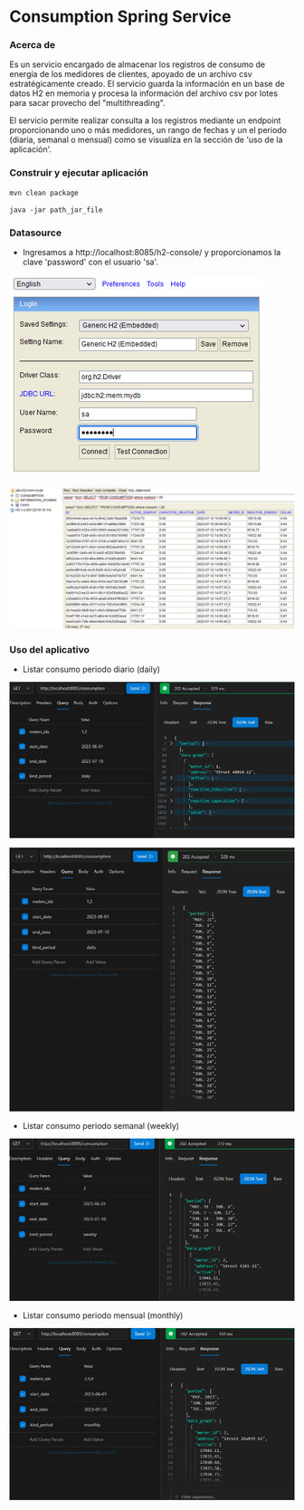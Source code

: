 # Consumption Spring Service

### Acerca de
Es un servicio encargado de almacenar los registros de consumo de energía de los medidores de clientes, apoyado de
un archivo csv estratégicamente creado.
El servicio guarda la información en un base de datos H2 en memoria y procesa la información del archivo csv por lotes
para sacar provecho del "multithreading".

El servicio permite realizar consulta a los registros mediante un endpoint proporcionando uno o más medidores, un rango de fechas y un
el periodo (diaria, semanal o mensual) como se visualiza en la sección de 'uso de la aplicación'.

### Construir y ejecutar aplicación
``` 
mvn clean package
```
``` 
java -jar path_jar_file
```

### Datasource
* Ingresamos a http://localhost:8085/h2-console/ y proporcionamos la clave 'password' con el usuario 'sa'.

![img5.png](img5.png)

![img6.png](img6.png)

### Uso del aplicativo
* Listar consumo periodo diario (daily)

![img1.png](img1.png)

![img2.png](img2.png)

* Listar consumo periodo semanal (weekly)

![img3.png](img3.png)

* Listar consumo periodo mensual (monthly)

![img4.png](img4.png)
